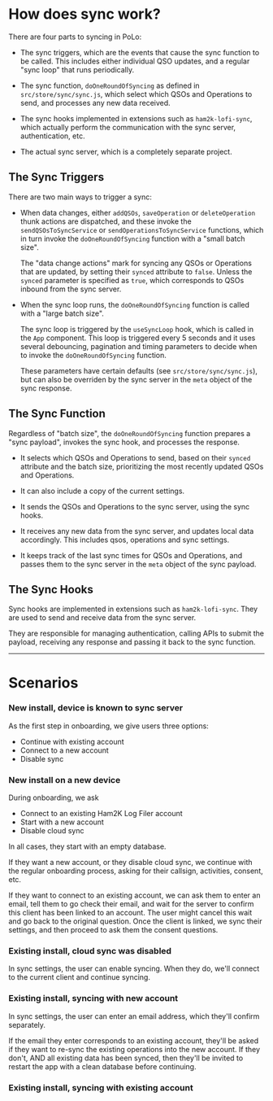 # How does sync work?

There are four parts to syncing in PoLo:

* The sync triggers, which are the events that cause the sync function to be called. This includes either individual QSO updates, and a regular "sync loop" that runs periodically.

* The sync function, `doOneRoundOfSyncing` as defined in `src/store/sync/sync.js`, which select which QSOs and Operations to send, and processes any new data received.

* The sync hooks implemented in extensions such as `ham2k-lofi-sync`, which actually perform the communication with the sync server, authentication, etc.

* The actual sync server, which is a completely separate project.

## The Sync Triggers

There are two main ways to trigger a sync:

* When data changes, either `addQSOs`, `saveOperation` or `deleteOperation` thunk actions are dispatched, and these invoke the `sendQSOsToSyncService` or `sendOperationsToSyncService` functions, which in turn invoke the `doOneRoundOfSyncing` function with a "small batch size".

  The "data change actions" mark for syncing any QSOs or Operations that are updated, by setting their `synced` attribute to `false`. Unless the `synced` parameter is specified as `true`, which corresponds to QSOs inbound from the sync server.

* When the sync loop runs, the `doOneRoundOfSyncing` function is called with a "large batch size".

  The sync loop is triggered by the `useSyncLoop` hook, which is called in the `App` component. This loop is triggered every 5 seconds and it uses several debouncing, pagination and timing parameters to decide when to invoke the `doOneRoundOfSyncing` function.

  These parameters have certain defaults (see `src/store/sync/sync.js`), but can also be overriden by the sync server in the `meta` object of the sync response.

## The Sync Function

Regardless of "batch size", the `doOneRoundOfSyncing` function prepares a "sync payload", invokes the sync hook, and processes the response.

* It selects which QSOs and Operations to send, based on their `synced` attribute and the batch size, prioritizing the most recently updated QSOs and Operations.

* It can also include a copy of the current settings.

* It sends the QSOs and Operations to the sync server, using the sync hooks.

* It receives any new data from the sync server, and updates local data accordingly. This includes qsos, operations and sync settings.

* It keeps track of the last sync times for QSOs and Operations, and passes them to the sync server in the `meta` object of the sync payload.

## The Sync Hooks

Sync hooks are implemented in extensions such as `ham2k-lofi-sync`. They are used to send and receive data from the sync server.

They are responsible for managing authentication, calling APIs to submit the payload, receiving any response and passing it back to the sync function.


-------

# Scenarios

### New install, device is known to sync server

As the first step in onboarding, we give users three options:
- Continue with existing account
- Connect to a new account
- Disable sync

### New install on a new device

During onboarding, we ask
- Connect to an existing Ham2K Log Filer account
- Start with a new account
- Disable cloud sync

In all cases, they start with an empty database.

If they want a new account, or they disable cloud sync, we continue with the regular onboarding process, asking for their callsign, activities, consent, etc.

If they want to connect to an existing account, we can ask them to enter an email, tell them to go
check their email, and wait for the server to confirm this client has been linked to an account.
The user might cancel this wait and go back to the original question.
Once the client is linked, we sync their settings, and then proceed to ask them the consent questions.

### Existing install, cloud sync was disabled

In sync settings, the user can enable syncing. When they do, we'll connect to the current client and
continue syncing.

### Existing install, syncing with new account

In sync settings, the user can enter an email address, which they'll confirm separately.

If the email they enter corresponds to an existing account, they'll be asked if they want to re-sync the existing operations into the new account. If they don't, AND all existing data has been synced, then they'll be invited to restart the app with a clean database before continuing.

### Existing install, syncing with existing account


